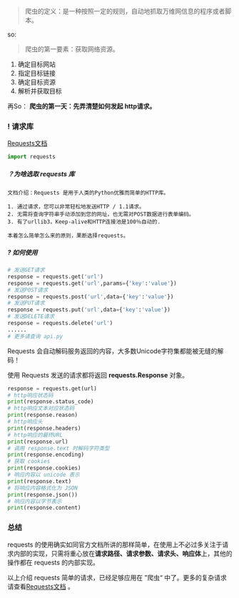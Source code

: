 > 爬虫的定义：是一种按照一定的规则，自动地抓取万维网信息的程序或者脚本。

so:
> 爬虫的第一要素：获取网络资源。

 1. 确定目标网站
 2. 指定目标链接
 3. 确定目标资源
 4. 解析并获取目标

再So：
 **爬虫的第一天：先弄清楚如何发起 http请求。**
 
### ! 请求库
[Requests文档](https://requests.readthedocs.io/en/master/)
```python
import requests
```
##### ？为啥选取 requests 库

```text
文档介绍：Requests 是用于人类的Python优雅而简单的HTTP库。

1. 通过请求，您可以非常轻松地发送HTTP / 1.1请求。 
2. 无需将查询字符串手动添加到您的网址，也无需对POST数据进行表单编码。 
3. 有了urllib3，Keep-alive和HTTP连接池是100％自动的.

本着怎么简单怎么来的原则，果断选择requests。

```

##### ? 如何使用
```python
# 发送GET请求
response = requests.get('url')
response = requests.get('url',params={'key':'value'})
# 发送POST请求
response = requests.post('url',data={'key':'value'})
# 发送PUT请求
response = requests.put('url',data={'key':'value'})
# 发送DELETE请求
response = requests.delete('url')
......
# 更多请查询 api.py
```
Requests 会自动解码服务返回的内容，大多数Unicode字符集都能被无缝的解码！

使用 Requests 发送的请求都将返回 **requests.Response** 对象。
```python
response = requests.get(url)
# http响应状态码
print(response.status_code)
# http响应文本对应状态码
print(response.reason)
# http响应头
print(response.headers)
# http响应的最终URL
print(response.url)
# 调用 response.text 时解码字符类型
print(response.encoding)
# 获取 cookies
print(response.cookies)
# 响应内容以 unicode 表示
print(response.text)
# 将响应内容格式化为 JSON
print(response.json())
# 响应内容以字节表示
print(response.content)
```

### 总结
requests 的使用确实如同官方文档所讲的那样简单，在使用上不必过多关注于请求内部的实现，只需将重心放在**请求路径、请求参数、请求头、响应体**上，其他的操作都在 requests 的内部实现。

以上介绍 requests 简单的请求，已经足够应用在 ”爬虫“ 中了。更多的复杂请求请查看[Requests文档](https://requests.readthedocs.io/en/master/) 。